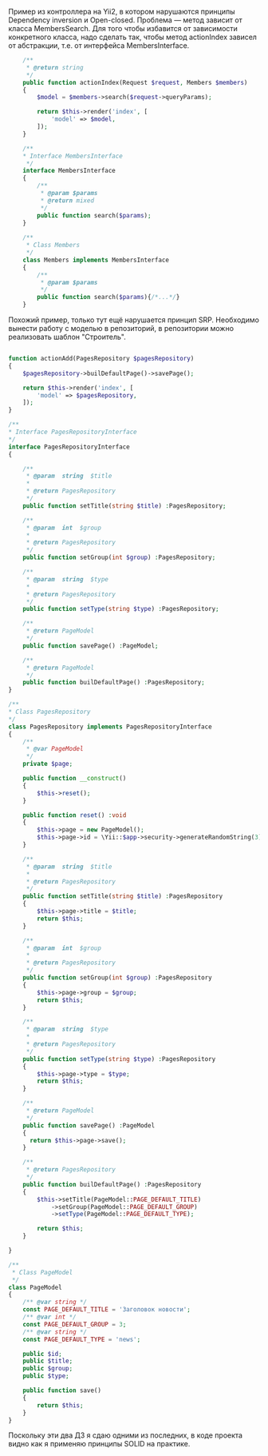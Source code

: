 Пример из контроллера на Yii2, в котором нарушаются принципы Dependency inversion и Open-closed.
Проблема — метод зависит от класса MembersSearch. Для того чтобы избавится от зависимости конкретного класса, надо сделать так, чтобы метод actionIndex зависел от абстракции, т.е. от интерфейса MembersInterface.

```php
    /**
     * @return string
     */
    public function actionIndex(Request $request, Members $members)
    {
        $model = $members->search($request->queryParams);

        return $this->render('index', [
            'model' => $model,
        ]);
    }

    /**
    * Interface MembersInterface
     */
    interface MembersInterface
    {
        /**
         * @param $params
         * @return mixed
         */
        public function search($params);
    }
    
    /**
     * Class Members
     */
    class Members implements MembersInterface
    {
        /**
         * @param $params
         */
        public function search($params){/*...*/}
    }
```

Похожий пример, только тут ещё нарушается принцип SRP.
Необходимо вынести работу с моделью в репозиторий, в репозитории можно реализовать шаблон "Строитель".  

```php

function actionAdd(PagesRepository $pagesRepository)
{
    $pagesRepository->builDefaultPage()->savePage();

    return $this->render('index', [
        'model' => $pagesRepository,
    ]);
}

/**
* Interface PagesRepositoryInterface
*/
interface PagesRepositoryInterface
{

    /**
     * @param  string  $title
     *
     * @return PagesRepository
     */
    public function setTitle(string $title) :PagesRepository;

    /**
     * @param  int  $group
     *
     * @return PagesRepository
     */
    public function setGroup(int $group) :PagesRepository;

    /**
     * @param  string  $type
     *
     * @return PagesRepository
     */
    public function setType(string $type) :PagesRepository;

    /**
     * @return PageModel
     */
    public function savePage() :PageModel;

    /**
     * @return PageModel
     */
    public function builDefaultPage() :PagesRepository;
}

/**
* Class PagesRepository
*/
class PagesRepository implements PagesRepositoryInterface
{
    /**
     * @var PageModel
     */
    private $page;

    public function __construct()
    {
        $this->reset();
    }

    public function reset() :void
    {
        $this->page = new PageModel();
        $this->page->id = \Yii::$app->security->generateRandomString(3);
    }

    /**
     * @param  string  $title
     *
     * @return PagesRepository
     */
    public function setTitle(string $title) :PagesRepository
    {
        $this->page->title = $title;
        return $this;
    }

    /**
     * @param  int  $group
     *
     * @return PagesRepository
     */
    public function setGroup(int $group) :PagesRepository
    {
        $this->page->group = $group;
        return $this;
    }

    /**
     * @param  string  $type
     *
     * @return PagesRepository
     */
    public function setType(string $type) :PagesRepository
    {
        $this->page->type = $type;
        return $this;
    }

    /**
     * @return PageModel
     */
    public function savePage() :PageModel
    {
      return $this->page->save();
    }

    /**
     * @return PagesRepository
     */
    public function builDefaultPage() :PagesRepository
    {
        $this->setTitle(PageModel::PAGE_DEFAULT_TITLE)
            ->setGroup(PageModel::PAGE_DEFAULT_GROUP)
            ->setType(PageModel::PAGE_DEFAULT_TYPE);

        return $this;
    }

}

/**
 * Class PageModel
 */
class PageModel
{
    /** @var string */
    const PAGE_DEFAULT_TITLE = 'Заголовок новости';
    /** @var int */
    const PAGE_DEFAULT_GROUP = 3;
    /** @var string */
    const PAGE_DEFAULT_TYPE = 'news';

    public $id;
    public $title;
    public $group;
    public $type;

    public function save()
    {
        return $this;
    }
}

```

Поскольку эти два ДЗ я сдаю одними из последних, в коде проекта видно как я применяю принципы SOLID на практике.